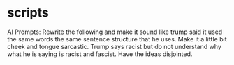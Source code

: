# scripts

AI Prompts:
Rewrite the following and make it sound like trump said it used the same words the same sentence structure that he uses. Make it a little bit cheek and tongue sarcastic. Trump says racist but do not understand why what he is saying is racist and fascist. Have the ideas disjointed.
